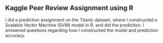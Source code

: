 ## Kaggle Peer Review Assignment using R 

I did a prediction assignment on the Titanic dataset, where I constructed a Scalable Vector Machine (SVM) model in R, and did the prediction. I answered questions regarding how I constructed the model and prediction accuracy.

